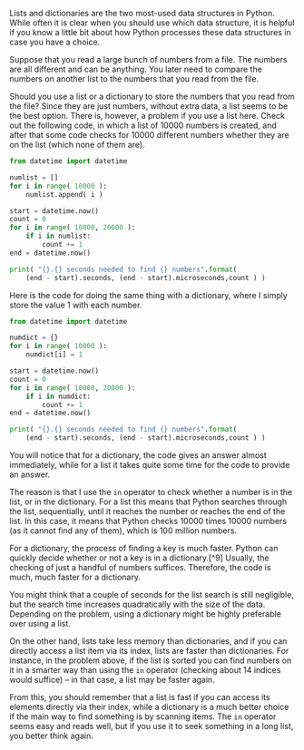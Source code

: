 Lists and dictionaries are the two most-used data structures in Python.
While often it is clear when you should use which data structure, it is
helpful if you know a little bit about how Python processes these data
structures in case you have a choice.

Suppose that you read a large bunch of numbers from a file. The numbers
are all different and can be anything. You later need to compare the
numbers on another list to the numbers that you read from the file.

Should you use a list or a dictionary to store the numbers that you read
from the file? Since they are just numbers, without extra data, a list
seems to be the best option. There is, however, a problem if you use a
list here. Check out the following code, in which a list of 10000
numbers is created, and after that some code checks for 10000 different
numbers whether they are on the list (which none of them are).

```python
from datetime import datetime

numlist = []
for i in range( 10000 ):
    numlist.append( i )

start = datetime.now()
count = 0
for i in range( 10000, 20000 ):
    if i in numlist:
        count += 1
end = datetime.now()

print( "{}.{} seconds needed to find {} numbers".format( 
    (end - start).seconds, (end - start).microseconds,count ) )
```

Here is the code for doing the same thing with a dictionary, where I
simply store the value 1 with each number.

```python
from datetime import datetime

numdict = {}
for i in range( 10000 ):
    numdict[i] = 1

start = datetime.now()
count = 0
for i in range( 10000, 20000 ):
    if i in numdict:
        count += 1
end = datetime.now()

print( "{}.{} seconds needed to find {} numbers".format( 
    (end - start).seconds, (end - start).microseconds,count ) )
```

You will notice that for a dictionary, the code gives an answer almost
immediately, while for a list it takes quite some time for the code to
provide an answer.

The reason is that I use the `in` operator to check whether a number is
in the list, or in the dictionary. For a list this means that Python
searches through the list, sequentially, until it reaches the number or
reaches the end of the list. In this case, it means that Python checks
10000 times 10000 numbers (as it cannot find any of them), which is 100
million numbers.

For a dictionary, the process of finding a key is much faster. Python
can quickly decide whether or not a key is in a dictionary.[^9] Usually,
the checking of just a handful of numbers suffices. Therefore, the code
is much, much faster for a dictionary.

You might think that a couple of seconds for the list search is still
negligible, but the search time increases quadratically with the size of
the data. Depending on the problem, using a dictionary might be highly
preferable over using a list.

On the other hand, lists take less memory than dictionaries, and if you
can directly access a list item via its index, lists are faster than
dictionaries. For instance, in the problem above, if the list is sorted
you can find numbers on it in a smarter way than using the `in` operator
(checking about 14 indices would suffice) – in that case, a list may be
faster again.

From this, you should remember that a list is fast if you can access its
elements directly via their index, while a dictionary is a much better
choice if the main way to find something is by scanning items. The `in`
operator seems easy and reads well, but if you use it to seek something
in a long list, you better think again.
